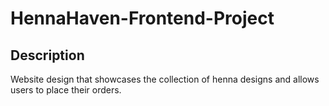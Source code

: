 # HennaHaven-Frontend-Project

## Description
Website design that showcases the collection of henna designs and allows users to place their orders.
